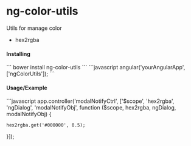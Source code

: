 ng-color-utils
=================


Utils for manage color
- hex2rgba

<h4>Installing</h4>
```
bower install ng-color-utils
```
```javascript
angular('yourAngularApp',['ngColorUtils']);
```

<h4>Usage/Example</h4>
```javascript
app.controller('modalNotifyCtrl', ['$scope', 'hex2rgba', 'ngDialog', 'modalNotifyObj', function ($scope, hex2rgba, ngDialog, modalNotifyObj) {

    hex2rgba.get('#000000', 0.5);

}]);
```
